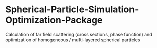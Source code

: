 # Spherical-Particle-Simulation-Optimization-Package
Calculation of far field scattering (cross sections, phase function) and optimization of homogeneous / multi-layered spherical particles
